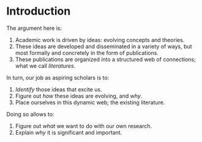 # Introduction

The argument here is:

1. Academic work is driven by ideas: evolving concepts and theories.
2. These ideas are developed and disseminated in a variety of ways, but most formally and concretely in the form of publications.
3. These publications are organized into a structured web of connections; what we call *literatures*.

In turn, our job as aspiring scholars is to:

1. *Identify* those ideas that excite us.
2. Figure out *how* these ideas are evolving, and *why*.
3. Place ourselves in this dynamic web; the existing literature.

Doing so allows to:

1. Figure out *what* we want to do with our own research.
2. Explain *why* it is significant and important.

